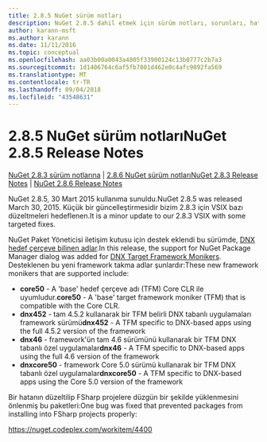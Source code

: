 ```yaml
---
title: 2.8.5 NuGet sürüm notları
description: NuGet 2.8.5 dahil etmek için sürüm notları, sorunları, hata düzeltmeleri, eklenen özellikler ve dcr bilinir.
author: karann-msft
ms.author: karann
ms.date: 11/11/2016
ms.topic: conceptual
ms.openlocfilehash: aa03b00a0043a4805f33900124c13b0777c2b7a3
ms.sourcegitcommit: 1d1406764c6af5fb7801d462e0c4afc9092fa569
ms.translationtype: MT
ms.contentlocale: tr-TR
ms.lasthandoff: 09/04/2018
ms.locfileid: "43548631"
---
```

# <a name="nuget-285-release-notes"></a><span data-ttu-id="162f6-103">2.8.5 NuGet sürüm notları</span><span class="sxs-lookup"><span data-stu-id="162f6-103">NuGet 2.8.5 Release Notes</span></span>

<span data-ttu-id="162f6-104">[NuGet 2.8.3 sürüm notlarına](../release-notes/nuget-2.8.3.md) | [2.8.6 NuGet sürüm notları](../release-notes/nuget-2.8.6.md)</span><span class="sxs-lookup"><span data-stu-id="162f6-104">[NuGet 2.8.3 Release Notes](../release-notes/nuget-2.8.3.md) | [NuGet 2.8.6 Release Notes](../release-notes/nuget-2.8.6.md)</span></span>

<span data-ttu-id="162f6-105">NuGet 2.8.5, 30 Mart 2015 kullanıma sunuldu.</span><span class="sxs-lookup"><span data-stu-id="162f6-105">NuGet 2.8.5 was released March 30, 2015.</span></span> <span data-ttu-id="162f6-106">Küçük bir güncelleştirmesidir bizim 2.8.3 için VSIX bazı düzeltmeleri hedeflenen.</span><span class="sxs-lookup"><span data-stu-id="162f6-106">It is a minor update to our 2.8.3 VSIX with some targeted fixes.</span></span>

<span data-ttu-id="162f6-107">NuGet Paket Yöneticisi iletişim kutusu için destek eklendi bu sürümde, [DNX hedef çerçeve bilinen adlar](https://github.com/aspnet/dnx).</span><span class="sxs-lookup"><span data-stu-id="162f6-107">In this release, the support for NuGet Package Manager dialog was added for [DNX Target Framework Monikers](https://github.com/aspnet/dnx).</span></span>  <span data-ttu-id="162f6-108">Desteklenen bu yeni framework takma adlar şunlardır:</span><span class="sxs-lookup"><span data-stu-id="162f6-108">These new framework monikers that are supported include:</span></span>

* <span data-ttu-id="162f6-109">**core50** - A 'base' hedef çerçeve adı (TFM) Core CLR ile uyumludur.</span><span class="sxs-lookup"><span data-stu-id="162f6-109">**core50** - A 'base' target framework moniker (TFM) that is compatible with the Core CLR.</span></span>
* <span data-ttu-id="162f6-110">**dnx452** - tam 4.5.2 kullanarak bir TFM belirli DNX tabanlı uygulamaları framework sürümü</span><span class="sxs-lookup"><span data-stu-id="162f6-110">**dnx452** - A TFM specific to DNX-based apps using the full 4.5.2 version of the framework</span></span>
* <span data-ttu-id="162f6-111">**dnx46** - framework'ün tam 4.6 sürümünü kullanarak bir TFM DNX tabanlı özel uygulamalar</span><span class="sxs-lookup"><span data-stu-id="162f6-111">**dnx46** - A TFM specific to DNX-based apps using the full 4.6 version of the framework</span></span>
* <span data-ttu-id="162f6-112">**dnxcore50** - framework Core 5.0 sürümü kullanarak bir TFM DNX tabanlı özel uygulamalar</span><span class="sxs-lookup"><span data-stu-id="162f6-112">**dnxcore50** - A TFM specific to DNX-based apps using the Core 5.0 version of the framework</span></span>

<span data-ttu-id="162f6-113">Bir hatanın düzeltilip FSharp projelere düzgün bir şekilde yüklenmesini önlenmiş bu paketleri:</span><span class="sxs-lookup"><span data-stu-id="162f6-113">One bug was fixed that prevented packages from installing into FSharp projects properly:</span></span>

https://nuget.codeplex.com/workitem/4400